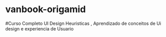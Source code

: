# vanbook-origamid 

#Curso Completo UI Design Heuristicas , Aprendizado de conceitos de Ui design e experiencia de Usuario 
